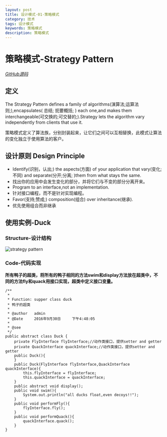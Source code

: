 ```yaml
---
layout: post
title: 设计模式-01-策略模式
category: 技术
tags: 设计模式
keywords: 策略模式
description: 策略模式
---
```


# 策略模式-Strategy Pattern

*<a href="https://github.com/demon7452/DesignPatterns" target="_blank">GitHub源码</a>*

## 定义
The Strategy Pattern defines a family of algorithms(演算法;运算法则;),encapsulates( 总结; 扼要概括; ) each one,and makes them interchangeable(可交换的;可交替的;).Strategy lets the algorithm vary independently from clients that use it.

策略模式定义了算法族，分别封装起来，让它们之间可以互相替换，此模式让算法的变化独立于使用算法的客户。

## 设计原则 Design Principle

- Identify(识别，认出;) the aspects(方面) of your application that vary(变化;不同) and separate(分开;分离; )them from what stays the same.
- 找出你的应用中会发生变化的部分，并将它们与不变的部分分离开来。
- Program to an interface,not an implementation.
- 针对接口编程，而不是针对实现编程。
- Favor(支持;赞成;) composition(组合) over inheritance(继承).
- 优先使用组合而非继承

## 使用实例-Duck

### Structure-设计结构

![strategy pattern](http://o835t7sp4.bkt.clouddn.com/image/blog/StrategyPattern.png)

### Code-代码实现

**所有鸭子的超类，将所有的鸭子相同的方法swim和display方法放在超类中，不同的方法fly和quack用接口实现，超类中定义接口变量。**
```
/**
 * 
 * Function: supper class duck
 * 鸭子的超类
 *
 * @author   admin
 * @Date	 2016年9月30日		下午4:48:05
 *
 * @see
 */
public abstract class Duck {
    private FlyInterface flyInterface;//动作类接口，提供setter and getter
    private QuackInterface quackInterface;//动作类接口，提供setter and getter
    public Duck(){
    }
    public Duck(FlyInterface flyInterface,QuackInterface quackInterface){
        this.flyInterface = flyInterface;
        this.quackInterface = quackInterface;
    }
    public abstract void display();
    public void swim(){
        System.out.println("all ducks float,even decoys!!");
    }
    public void performFly(){
        flyInterface.fly();
    }
    public void performQuack(){
        quackInterface.quack();
    }
}

```